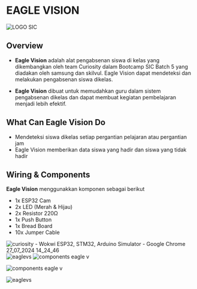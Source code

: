 # EAGLE VISION
![LOGO SIC](https://github.com/user-attachments/assets/41dbdc34-f64b-40e5-a9dc-d006c0cd8dcc)
 ## Overview
 - **Eagle Vision** adalah alat pengabsenan siswa di kelas yang dikembangkan oleh team Curiosity dalam Bootcamp SIC Batch 5 yang diadakan oleh samsung dan skilvul. Eagle Vision dapat mendeteksi dan melakukan pengabsenan siswa dikelas.
 
 - **Eagle Vision** dibuat untuk memudahkan guru dalam sistem pengabsenan dikelas dan dapat membuat kegiatan pembelajaran menjadi lebih efektif.

 ## What Can Eagle Vision Do 
 - Mendeteksi siswa dikelas setiap pergantian pelajaran atau pergantian jam
 - Eagle Vision memberikan data siswa yang hadir dan siswa yang tidak hadir


## Wiring & Components
**Eagle Vision** menggunakkan komponen sebagai berikut
- 1x ESP32 Cam
- 2x LED (Merah & Hijau)
- 2x Resistor 220Ω
- 1x Push Button
- 1x Bread Board
- 10x Jumper Cable

![curiosity - Wokwi ESP32, STM32, Arduino Simulator - Google Chrome 27_07_2024 14_24_46](https://github.com/user-attachments/assets/63011c01-2964-4f96-baae-27e25704bb89)![eaglevs](https://github.com/user-attachments/assets/9d55133a-5e65-4703-97dc-a56d9f86daf6)
![components eagle v](https://github.com/user-attachments/assets/ffec5235-ec57-41d7-a461-a03433e96bdf)

![components eagle v](https://github.com/user-attachments/assets/63d1a03a-0070-4611-94ad-b9e06a27021d)

![eaglevs](https://github.com/user-attachments/assets/258e3c83-c9a2-46bc-8285-98a5122bfde6)


  
 
   


